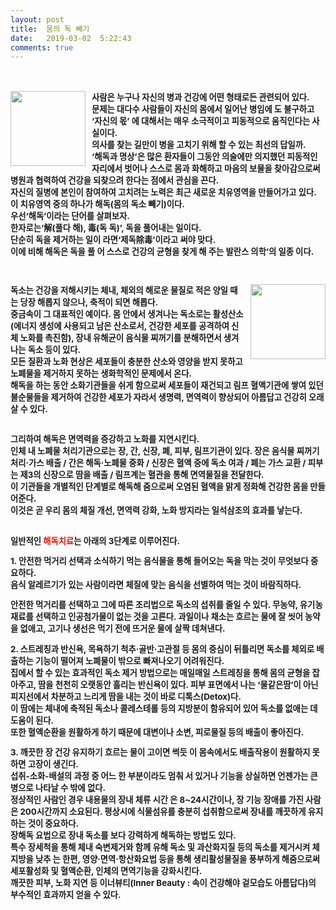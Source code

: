 ```yaml
---
layout: post
title:  몸의 독 빼기
date:   2019-03-02  5:22:43
comments: true
---
```




<p class="바탕글" style="text-align: center;">&nbsp;</p>
<p class="바탕글"><p class="바탕글"><p class="바탕글"></p>
<p></p><span style="font-size: 12pt; font-weight: bold;"><p></p><span style="font-size: 10pt;"><p><!--StartFragment--> </p>
<p class="바탕글"><span style="font-size: 12pt; font-weight: bold;"></span><div class="imageblock left" style="margin-right: 10px; float: left;"><span data-url="https://t1.daumcdn.net/cfile/tistory/13236A1549B7D5A519?download" data-lightbox="lightbox"><img width="120" height="80" style="height: auto; cursor: pointer; max-width: 100%;" alt="" src="https://t1.daumcdn.net/cfile/tistory/13236A1549B7D5A519" filename="ㅇ.jpg" filemime="image/jpeg"></span></div><p>사람은 누구나 자신의 병과 건강에 어떤 형태로든 관련되어 있다. <br>문제는 대다수 사람들이 자신의 몸에서 일어난 병임에 도 불구하고 ‘자신의 몫’ 에 대해서는 매우 소극적이고 피동적으로 움직인다는 사실이다. <br>의사를 찾는 길만이 병을 고치기 위해 할 수 있는 최선의 답일까. <br>‘해독과 명상’은 많은 환자들이 그동안 의술에만 의지했던 피동적인 자리에서 벗어나 스스로 몸과 화해하고 마음의 보물을 찾아감으로써 병원과 협력하여 건강을 되찾으려 한다는 점에서 관심을 끈다. <br>자신의 질병에 본인이 참여하여 고치려는 노력은 최근 새로운 치유영역을 만들어가고 있다. <br>이 치유영역 중의 하나가 해독(몸의 독소 빼기)이다. <br>우선‘해독’이라는 단어를 살펴보자. <br>한자로는‘解(풀다 해), 毒(독 독)’, 독을 풀어내는 일이다. <br>단순히 독을 제거하는 일이 라면‘제독除毒’이라고 써야 맞다. <br>이에 비해 해독은 독을 풀 어 스스로 건강의 균형을 찾게 해 주는 발란스 의학’의 일종 이다.</p><p></p><p></p>
<p class="바탕글"><p class="바탕글"><span style="font-size: 12pt; font-weight: bold;"><span style="font-size: 10pt;"><br></span></span><div class="imageblock right" style="margin-left: 10px; float: right;"><span data-url="https://t1.daumcdn.net/cfile/tistory/14427F1649B7D0AF2C?download" data-lightbox="lightbox"><img width="120" height="86" style="height: auto; cursor: pointer; max-width: 100%;" alt="" src="https://t1.daumcdn.net/cfile/tistory/14427F1649B7D0AF2C" filename="몸.jpg" filemime="image/jpeg"></span></div><p>독소는 건강을 저해시키는 체내, 체외의 해로운 물질로 적은 양일 때는 당장 해롭지 않으나, 축적이 되면 해롭다. <br>중금속이 그 대표적인 예이다. 몸 안에서 생겨나는 독소로는 활성산소(에너지 생성에 사용되고 남은 산소로서, 건강한 세포를 공격하여 신체 노화를 촉진함), 장내 유해균이 음식물 찌꺼기를 분해하면서 생겨나는 독소 등이 있다. <br>모든 질환과 노화 현상은 세포들이 충분한 산소와 영양을 받지 못하고 노폐물을 제거하지 못하는 생화학적인 문제에서 온다. <br>해독을 하는 동안 소화기관들을 쉬게 함으로써 세포들이 재건되고 림프 혈액기관에 쌓여 있던 불순물들을 제거하여 건강한 세포가 자라서 생명력, 면역력이 향상되어 아름답고 건강히 오래 살 수 있다. </p>
<p></p>
<p class="바탕글"><span style="font-size: 12pt; font-weight: bold;"><span style="font-size: 10pt;"><br>그리하여 해독은 면역력을 증강하고 노화를 지연시킨다. <br>인체 내 노폐물 처리기관으로는 장, 간, 신장, 폐, 피부, 림프기관이 있다. 장은 음식물 찌꺼기 처리·가스 배출 / 간은 해독·노폐물 중화 / 신장은 혈액 중에 독소 여과 / 폐는 가스 교환 / 피부는 제3의 신장으로 땀을 배출 / 림프계는 혈관을 통해 면역물질을 전달한다. <br>이 기관들을 개별적인 단계별로 해독해 줌으로써 오염된 혈액을 맑게 정화해 건강한 몸을 만들어준다. <br>이것은 곧 우리 몸의 체질 개선, 면역력 강화, 노화 방지라는 일석삼조의 효과를 낳는다.</span></span></p>
<p class="바탕글"><p class="바탕글"><span style="font-size: 12pt; font-weight: bold;"><span style="font-size: 10pt;"><br>일반적인 <font color="#e31600">해독치료</font>는 아래의 3단계로 이루어진다.</span></span></p>
<p class="바탕글"></p>
<p class="바탕글"><span lang="EN-US" style="font-size: 12pt; font-weight: bold;"><span style="font-size: 10pt;">1. 안전한 먹거리 선택과 소식하기 먹는 음식물을 통해 들어오는 독을 막는 것이 무엇보다 중요하다. <br>음식 알레르기가 있는 사람이라면 체질에 맞는 음식을 선별하여 먹는 것이 바람직하다.</span></span></p>
<p class="바탕글"><span style="font-size: 12pt; font-weight: bold;"><span style="font-size: 10pt;">안전한 먹거리를 선택하고 그에 따른 조리법으로 독소의 섭취를 줄일 수 있다. 무농약, 유기농 재료를 선택하고 인공첨가물이 없는 것을 고른다. 과일이나 채소는 흐르는 물에 잘 씻어 농약을 없애고, 고기나 생선은 먹기 전에 뜨거운 물에 살짝 데쳐낸다.</span></span></p>
<p class="바탕글"></p>
<p class="바탕글"><span lang="EN-US" style="font-size: 12pt; font-weight: bold;"><span style="font-size: 10pt;">2. 스트레칭과 반신욕, 목욕하기 척추·골반·고관절 등 몸의 중심이 뒤틀리면 독소를 체외로 배출하는 기능이 떨어져 노폐물이 밖으로 빠져나오기 어려워진다. <br>집에서 할 수 있는 효과적인 독소 제거 방법으로는 매일매일 스트레칭을 통해 몸의 균형을 잡아주고, 땀을 천천히 오랫동안 흘리는 반신욕이 있다. 피부 표면에서 나는 ‘물같은땀’이 아닌 피지선에서 차분하고 느리게 땀을 내는 것이 바로 디톡스(Detox)다. <br>이 땀에는 체내에 축적된 독소나 콜레스테롤 등의 지방분이 함유되어 있어 독소를 없애는 데 도움이 된다. <br>또한 혈액순환을 원활하게 하기 때문에 대변이나 소변, 피로물질 등의 배출이 좋아진다.</span></span></p>
<p class="바탕글"></p>
<p class="바탕글"><span lang="EN-US" style="font-size: 12pt; font-weight: bold;"><span style="font-size: 10pt;">3. 깨끗한 장 건강 유지하기 흐르는 물이 고이면 썩듯 이 몸속에서도 배출작용이 원활하지 못하면 고장이 생긴다. <br>섭취-소화-배설의 과정 중 어느 한 부분이라도 멈춰 서 있거나 기능을 상실하면 언젠가는 큰 병으로 나타날 수 밖에 없다. <br>정상적인 사람인 경우 내용물의 장내 체류 시간 은 8~24시간이나, 장 기능 장애를 가진 사람은 200시간까지 소요된다. 평상시에 식물섬유를 충분히 섭취함으로써 장내를 깨끗하게 유지하는 것이 중요하다. <br>장해독 요법으로 장내 독소를 보다 강력하게 해독하는 방법도 있다. <br>특수 장세척을 통해 체내 숙변제거와 함께 유해 독소 및 과산화지질 등의 독소를 제거시켜 체지방을 낮추 는 한편, 영양·면역·항산화요법 등을 통해 생리활성물질을 풍부하게 해줌으로써 세포활성화 및 혈액순환, 인체의 면역기능을 강화시킨다. <br>깨끗한 피부, 노화 지연 등 이너뷰티(Inner Beauty : 속이 건강해야 겉모습도 아름답다)의 부수적인 효과까지 얻을 수 있다. </span></span>﻿<br></p>